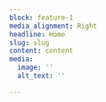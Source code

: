 ```yaml
---
block: feature-1
media_alignment: Right
headline: Home
slug: slug
content: content
media:
  image: ''
  alt_text: ''

---
```

